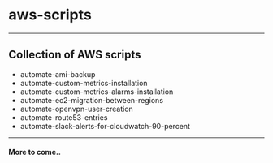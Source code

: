 # aws-scripts
---
## Collection of AWS scripts

* automate-ami-backup
* automate-custom-metrics-installation
* automate-custom-metrics-alarms-installation
* automate-ec2-migration-between-regions
* automate-openvpn-user-creation
* automate-route53-entries
* automate-slack-alerts-for-cloudwatch-90-percent
---

#### More to come..
